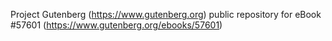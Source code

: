 Project Gutenberg (https://www.gutenberg.org) public repository for
eBook #57601 (https://www.gutenberg.org/ebooks/57601)
